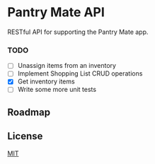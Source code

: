 # Pantry Mate API

RESTful API for supporting the Pantry Mate app.

### TODO

- [ ] Unassign items from an inventory
- [ ] Implement Shopping List CRUD operations
- [x] Get inventory items
- [ ] Write some more unit tests

## Roadmap

## License
[MIT](https://choosealicense.com/licenses/mit/)